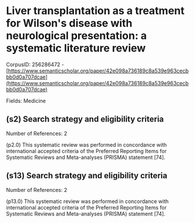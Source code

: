 # Liver transplantation as a treatment for Wilson's disease with neurological presentation: a systematic literature review

CorpusID: 256286472 - [https://www.semanticscholar.org/paper/42e098a736189c8a539e963cecbbb0d0a707dcae](https://www.semanticscholar.org/paper/42e098a736189c8a539e963cecbbb0d0a707dcae)

Fields: Medicine

## (s2) Search strategy and eligibility criteria
Number of References: 2

(p2.0) This systematic review was performed in concordance with international accepted criteria of the Preferred Reporting Items for Systematic Reviews and Meta-analyses (PRISMA) statement [74].
## (s13) Search strategy and eligibility criteria
Number of References: 2

(p13.0) This systematic review was performed in concordance with international accepted criteria of the Preferred Reporting Items for Systematic Reviews and Meta-analyses (PRISMA) statement [74].
